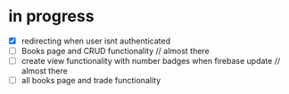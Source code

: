 # in progress

- [x] redirecting when user isnt authenticated
- [ ] Books page and CRUD functionality // almost there
- [ ] create view functionality with number badges when firebase update // almost there
- [ ] all books page and trade functionality
